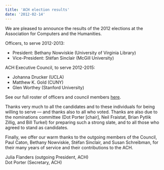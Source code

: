 ```yaml
---
title: 'ACH election results'
date: '2012-02-14'
---
```

We are pleased to announce the results of the 2012 elections at the Association for Computers and the Humanities.

Officers, to serve 2012-2013:

- President: Bethany Nowviskie (University of Virginia Library)  
- Vice-President: Stéfan Sinclair (McGill University)

ACH Executive Council, to serve 2012-2015:  

- Johanna Drucker (UCLA)  
- Matthew K. Gold (CUNY)  
- Glen Worthey (Stanford University)

See our full roster of officers and council members [here](/about/officers).

Thanks very much to all the candidates and to these individuals for being willing to serve — and thanks also to all who voted. Thanks are also due to the nominations committee (Dot Porter \[chair\], Neil Fraistat, Brian Pytlik Zillig, and Bill Turkel) for preparing such a strong slate, and to all those who agreed to stand as candidates.

Finally, we offer our warm thanks to the outgoing members of the Council, Paul Caton, Bethany Nowviskie, Stéfan Sinclair, and Susan Schreibman, for their many years of service and their contributions to the ACH.

Julia Flanders (outgoing President, ACH)  
Dot Porter (Secretary, ACH)
